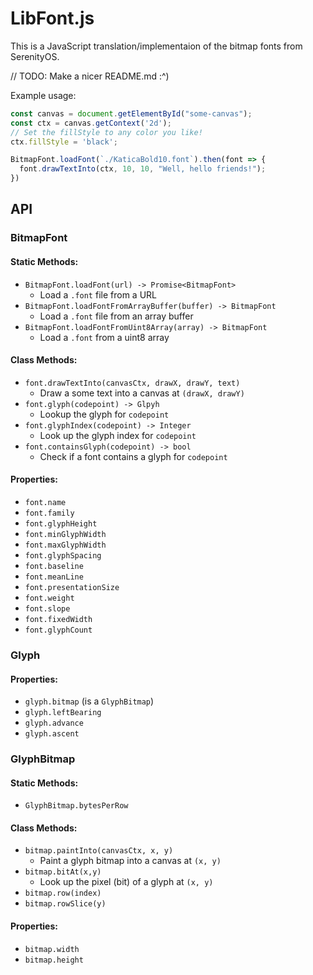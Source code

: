 # LibFont.js

This is a JavaScript translation/implementaion of the bitmap fonts from SerenityOS.

// TODO: Make a nicer README.md :^)

Example usage:
```js
const canvas = document.getElementById("some-canvas");
const ctx = canvas.getContext('2d');
// Set the fillStyle to any color you like!
ctx.fillStyle = 'black';

BitmapFont.loadFont(`./KaticaBold10.font`).then(font => {
  font.drawTextInto(ctx, 10, 10, "Well, hello friends!");
})
```

## API

### BitmapFont

#### Static Methods:

- `BitmapFont.loadFont(url) -> Promise<BitmapFont>`
  - Load a `.font` file from a URL
- `BitmapFont.loadFontFromArrayBuffer(buffer) -> BitmapFont`
  - Load a `.font` file from an array buffer
- `BitmapFont.loadFontFromUint8Array(array) -> BitmapFont`
  - Load a `.font` from a uint8 array

#### Class Methods:

- `font.drawTextInto(canvasCtx, drawX, drawY, text)`
  - Draw a some text into a canvas at `(drawX, drawY)`
- `font.glyph(codepoint) -> Glpyh`
  - Lookup the glyph for `codepoint`
- `font.glyphIndex(codepoint) -> Integer`
  - Look up the glyph index for `codepoint`
- `font.containsGlyph(codepoint) -> bool`
  - Check if a font contains a glyph for `codepoint`

#### Properties:

- `font.name`
- `font.family`
- `font.glyphHeight`
- `font.minGlyphWidth`
- `font.maxGlyphWidth`
- `font.glyphSpacing`
- `font.baseline`
- `font.meanLine`
- `font.presentationSize`
- `font.weight`
- `font.slope`
- `font.fixedWidth`
- `font.glyphCount`

### Glyph

#### Properties:

- `glyph.bitmap` (is a `GlyphBitmap`)
- `glyph.leftBearing`
- `glyph.advance`
- `glyph.ascent`

### GlyphBitmap

#### Static Methods:

- `GlyphBitmap.bytesPerRow`

#### Class Methods:

- `bitmap.paintInto(canvasCtx, x, y)`
  - Paint a glyph bitmap into a canvas at `(x, y)`
- `bitmap.bitAt(x,y)`
  - Look up the pixel (bit) of a glyph at `(x, y)`
- `bitmap.row(index)`
- `bitmap.rowSlice(y)`

#### Properties:

- `bitmap.width`
- `bitmap.height`
